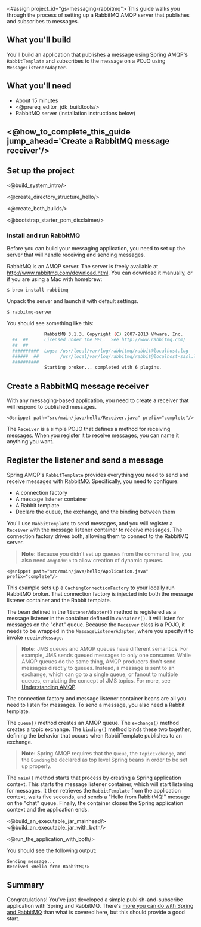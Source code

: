 <#assign project_id="gs-messaging-rabbitmq">
This guide walks you through the process of setting up a RabbitMQ AMQP server that  publishes and subscribes to messages.

What you'll build
-----------------

You'll build an application that publishes a message using Spring AMQP's `RabbitTemplate` and subscribes to the message on a POJO using `MessageListenerAdapter`.

What you'll need
----------------
 - About 15 minutes
 - <@prereq_editor_jdk_buildtools/>
 - RabbitMQ server (installation instructions below)

## <@how_to_complete_this_guide jump_ahead='Create a RabbitMQ message receiver'/>


<a name="scratch"></a>
Set up the project
------------------

<@build_system_intro/>

<@create_directory_structure_hello/>


<@create_both_builds/>

<@bootstrap_starter_pom_disclaimer/>

### Install and run RabbitMQ

Before you can build your messaging application, you need to set up the server that will handle receiving and sending messages.

RabbitMQ is an AMQP server. The server is freely available at <http://www.rabbitmq.com/download.html>. You can download it manually, or if you are using a Mac with homebrew:

    $ brew install rabbitmq

Unpack the server and launch it with default settings.

    $ rabbitmq-server

You should see something like this:

```sh
              RabbitMQ 3.1.3. Copyright (C) 2007-2013 VMware, Inc.
  ##  ##      Licensed under the MPL.  See http://www.rabbitmq.com/
  ##  ##
  ##########  Logs: /usr/local/var/log/rabbitmq/rabbit@localhost.log
  ######  ##        /usr/local/var/log/rabbitmq/rabbit@localhost-sasl.log
  ##########
              Starting broker... completed with 6 plugins.
```

<a name="initial"></a>
Create a RabbitMQ message receiver
---------------------------------

With any messaging-based application, you need to create a receiver that will respond to published messages.

    <@snippet path="src/main/java/hello/Receiver.java" prefix="complete"/>

The `Receiver` is a simple POJO that defines a method for receiving messages. When you register it to receive messages, you can name it anything you want.

Register the listener and send a message
----------------------------------------------

Spring AMQP's `RabbitTemplate` provides everything you need to send and receive messages with RabbitMQ. Specifically, you need to configure:

- A connection factory
- A message listener container
- A Rabbit template
- Declare the queue, the exchange, and the binding between them

You'll use `RabbitTemplate` to send messages, and you will register a `Receiver` with the message listener container to receive messages. The connection factory drives both, allowing them to connect to the RabbitMQ server. 

> **Note:** Because you didn't set up queues from the command line, you also need `AmqpAdmin` to allow creation of dynamic queues.

    <@snippet path="src/main/java/hello/Application.java" prefix="complete"/>

This example sets up a `CachingConnectionFactory` to your locally run RabbitMQ broker. That connection factory is injected into both the message listener container and the Rabbit template.

The bean defined in the `listenerAdapter()` method is registered as a message listener in the container defined in `container()`. It will listen for messages on the "chat" queue. Because the `Receiver` class is a POJO, it needs to be wrapped in the `MessageListenerAdapter`, where you specify it to invoke `receiveMessage`.

> **Note:** JMS queues and AMQP queues have different semantics. For example, JMS sends queued messages to only one consumer. While AMQP queues do the same thing, AMQP producers don't send messages directly to queues. Instead, a message is sent to an exchange, which can go to a single queue, or fanout to multiple queues, emulating the concept of JMS topics. For more, see [Understanding AMQP]().

The connection factory and message listener container beans are all you need to listen for messages. To send a message, you also need a Rabbit template.

The `queue()` method creates an AMQP queue. The `exchange()` method creates a topic exchange. The `binding()` method binds these two together, defining the behavior that occurs when RabbitTemplate publishes to an exchange.

> **Note:** Spring AMQP requires that the `Queue`, the `TopicExchange`, and the `Binding` be declared as top level Spring beans in order to be set up properly.

The `main()` method starts that process by creating a Spring application context. This starts the message listener container, which will start listening for messages. It then retrieves the `RabbitTemplate` from the application context, waits five seconds, and sends a "Hello from RabbitMQ!" message on the "chat" queue. Finally, the container closes the Spring application context and the application ends.

<@build_an_executable_jar_mainhead/>
<@build_an_executable_jar_with_both/>

<@run_the_application_with_both/>

You should see the following output:

    Sending message...
    Received <Hello from RabbitMQ!>

Summary
-------
Congratulations! You've just developed a simple publish-and-subscribe application with Spring and RabbitMQ. There's [more you can do with Spring and RabbitMQ](http://static.springsource.org/spring-amqp/reference/html/quick-tour.html) than what is covered here, but this should provide a good start.

